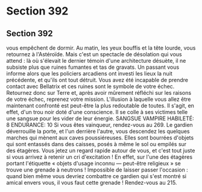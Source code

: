 # Section 392

## Section 392

vous empêchent de dormir. Au matin, les yeux bouffis et la tête
lourde, vous retournez à l'Astéroïde. Mais c'est un spectacle de
désolation qui vous attend : là où s'élevait le dernier témoin
d'une architecture désuète, il ne subsiste plus que ruines
fumantes et tas de gravats. Un passant vous informe alors que les
policiers arcadiens ont investi les lieux la nuit précédente, et
qu'ils ont tout détruit. Vous avez été incapable de prendre
contact avec Bellatrix et ces ruines sont le symbole de votre
échec. Retournez donc sur Terre et, après avoir mûrement
réfléchi sur les raisons de votre échec, reprenez votre mission.
L'illusion à laquelle vous allez être maintenant confronté est
peut-être la plus redoutable de toutes. Il s'agit, en effet, d'un trou
noir doté d'une conscience. Il se colle à ses victimes telle une
sangsue pour les vider de leur énergie.
SANGSUE VAMPIRE HABILETÉ: 8 ENDURANCE: 10
Si vous êtes vainqueur, rendez-vous au 269.
Le gardien déverrouille la porte, et l'un derrière l'autre, vous
descendez les quelques marches qui mènent aux caves
poussiéreuses. Elles sont bourrées d'objets qui sont entassés
dans des caisses, posés à même le sol ou empilés sur des
étagères. Vous jetez un regard rapide autour de vous, et c'est tout
juste si vous arrivez à retenir un cri d'excitation ! En effet, sur
l'une des étagères portant l'étiquette « objets d'usage
inconnu — peut-être religieux » se trouve une grenade à
neutrons ! Impossible de laisser passer l'occasion : quand bien
même vous devriez combattre ce gardien qui s'est montré si
amical envers vous, il vous faut cette grenade ! Rendez-vous au
215.